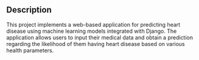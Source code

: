 ## Description

This project implements a web-based application for predicting heart disease using machine learning models integrated with Django. The application allows users to input their medical data and obtain a prediction regarding the likelihood of them having heart disease based on various health parameters.
